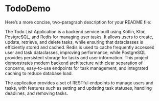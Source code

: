 # TodoDemo

Here’s a more concise, two-paragraph description for your README file:

The Todo List Application is a backend service built using Kotlin, Ktor, PostgreSQL, and Redis for managing user tasks. It allows users to create, update, retrieve, and delete tasks, while ensuring that dataclasses is efficiently stored and cached. Redis is used to cache frequently accessed user and task dataclasses, improving performance, while PostgreSQL provides persistent storage for tasks and user information. This project demonstrates modern backend architecture with clear separation of concerns, easy-to-use endpoints for task management, and integrated caching to reduce database load.

The application provides a set of RESTful endpoints to manage users and tasks, with features such as setting and updating task statuses, handling deadlines, and removing tasks. 